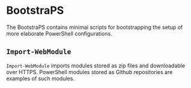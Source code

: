 # BootstraPS

The BootstraPS contains minimal scripts for bootstrapping the setup of more elaborate PowerShell configurations. 

## `Import-WebModule`

`Import-WebModule` imports modules stored as zip files and downloadable over HTTPS.  PowerShell modules stored as Github repositories are examples of such modules.